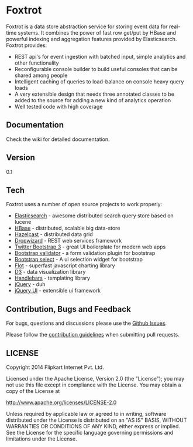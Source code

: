 Foxtrot
=========

Foxtrot is a data store abstraction service for storing event data for real-time systems. It combines the power of fast row get/put by HBase and powerful indexing and aggregation features provided by Elasticsearch. Foxtrot provides:

  - REST api's for event ingestion with batched input, simple analytics and other functionality
  - Reconfigurable console builder to build useful consoles that can be shared among people
  - Intelligent caching of queries to load-balance on console heavy query loads
  - A very extensible design that needs three annotated classes to be added to the source for adding a new kind of analytics operation
  - Well tested code with high coverage

Documentation
-------------
Check the wiki for detailed documentation.

Version
----

0.1

Tech
-----------

Foxtrot uses a number of open source projects to work properly:

* [Elasticsearch](http://www.elasticsearch.org/) - awesome distributed search query store based on lucene
* [HBase](http://hbase.apache.org/) - distributed, scalable big data-store
* [Hazelcast](http://hazelcast.org/) - distributed data grid
* [Dropwizard](https://dropwizard.github.io/dropwizard/) - REST web services framework
* [Twitter Bootstrap 3](http://getbootstrap.com/) - great UI boilerplate for modern web apps
* [Bootstrap validator](https://github.com/1000hz/bootstrap-validator) - a form validation plugin for bootstrap
* [Bootstrap select](http://silviomoreto.github.io/bootstrap-select/) - A ui selection widget for bootstrap
* [Flot](http://www.flotcharts.org/) - superfast javascript charting library
* [D3](http://d3js.org/) - data visualization library
* [Handlebars](http://handlebarsjs.com/) - templating library
* [jQuery](http://jquery.com) - duh
* [jQuery UI](http://jqueryui.com) - extensible ui framework

Contribution, Bugs and Feedback
-------------------------------

For bugs, questions and discussions please use the [Github Issues](https://github.com/flipkart-incubator/foxtrot/issues).

Please follow the [contribution guidelines](https://github.com/flipkart-incubator/foxtrot/blob/master/CONTRIBUTING.md) when submitting pull requests.


LICENSE
-------

Copyright 2014 Flipkart Internet Pvt. Ltd.

Licensed under the Apache License, Version 2.0 (the "License");
you may not use this file except in compliance with the License.
You may obtain a copy of the License at

http://www.apache.org/licenses/LICENSE-2.0

Unless required by applicable law or agreed to in writing, software
distributed under the License is distributed on an "AS IS" BASIS,
WITHOUT WARRANTIES OR CONDITIONS OF ANY KIND, either express or implied.
See the License for the specific language governing permissions and
limitations under the License.

